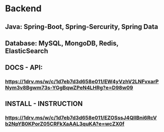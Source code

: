 # Backend
## Java: Spring-Boot, Spring-Sercurity, Spring Data
## Database: MySQL, MongoDB, Redis, ElasticSearch

## DOCS - API:
### https://1drv.ms/w/c/1d7eb7d3d658e011/EW4yVzhV2LNFvxarPNym3v8Bgwm73s-YGgBqwZPeN4LHRg?e=D98w09

## INSTALL - INSTRUCTION
### https://1drv.ms/w/c/1d7eb7d3d658e011/EZOSssJ4QIlBni6RcVb2NpYB0KPorZ05CRFkXaAAL3quKA?e=wcZX0f
